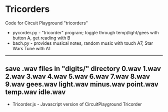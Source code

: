 # Tricorders
Code for Circuit Playground "tricorders"
* pycorder.py - "tricorder" program; toggle through temp/light/gees with button A, get reading with B
* bach.py  - provides musical notes, random music with touch A7, Star Wars Tune with A1
--------------------------
save .wav files in "digits/" directory
0.wav
1.wav
2.wav
3.wav
4.wav
5.wav
6.wav
7.wav
8.wav
9.wav
gees.wav
light.wav
minus.wav
point.wav
temp.wav
idle.wav
--------------------------
* Tricorder.js - Javascript version of CircuitPlayground Tricorder
